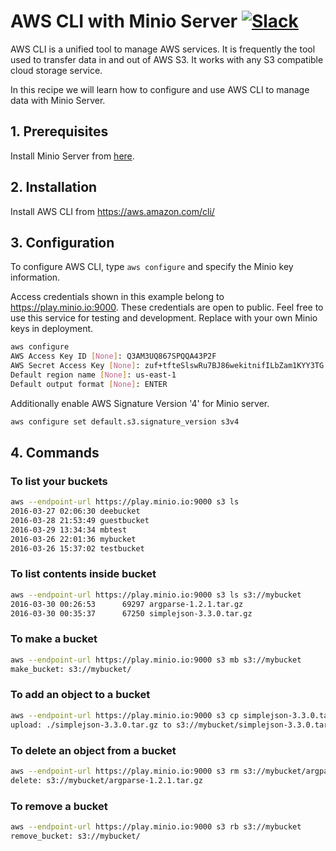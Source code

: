 # AWS CLI with Minio Server [![Slack](https://slack.minio.io/slack?type=svg)](https://slack.minio.io)

AWS CLI is a unified tool to manage AWS services. It is frequently the tool used to transfer data in and out of AWS S3. It works with any S3 compatible cloud storage service.

In this recipe we will learn how to configure and use AWS CLI to manage data with Minio Server.

## 1. Prerequisites

Install Minio Server from [here](http://docs.minio.io/docs/minio).

## 2. Installation

Install AWS CLI from <https://aws.amazon.com/cli/>

## 3. Configuration

To configure AWS CLI, type `aws configure` and specify the Minio key information.

Access credentials shown in this example belong to <https://play.minio.io:9000>.
These credentials are open to public. Feel free to use this service for testing and development. Replace with your own Minio keys in deployment.

```sh
aws configure
AWS Access Key ID [None]: Q3AM3UQ867SPQQA43P2F
AWS Secret Access Key [None]: zuf+tfteSlswRu7BJ86wekitnifILbZam1KYY3TG
Default region name [None]: us-east-1
Default output format [None]: ENTER
```

Additionally enable AWS Signature Version '4' for Minio server.

```sh
aws configure set default.s3.signature_version s3v4
```

## 4. Commands

### To list your buckets

```sh
aws --endpoint-url https://play.minio.io:9000 s3 ls
2016-03-27 02:06:30 deebucket
2016-03-28 21:53:49 guestbucket
2016-03-29 13:34:34 mbtest
2016-03-26 22:01:36 mybucket
2016-03-26 15:37:02 testbucket
```

### To list contents inside bucket

```sh
aws --endpoint-url https://play.minio.io:9000 s3 ls s3://mybucket
2016-03-30 00:26:53      69297 argparse-1.2.1.tar.gz
2016-03-30 00:35:37      67250 simplejson-3.3.0.tar.gz
```

### To make a bucket

```sh
aws --endpoint-url https://play.minio.io:9000 s3 mb s3://mybucket
make_bucket: s3://mybucket/
```

### To add an object to a bucket

```sh
aws --endpoint-url https://play.minio.io:9000 s3 cp simplejson-3.3.0.tar.gz s3://mybucket
upload: ./simplejson-3.3.0.tar.gz to s3://mybucket/simplejson-3.3.0.tar.gz
```

### To delete an object from a bucket

```sh
aws --endpoint-url https://play.minio.io:9000 s3 rm s3://mybucket/argparse-1.2.1.tar.gz
delete: s3://mybucket/argparse-1.2.1.tar.gz
```

### To remove a bucket

```sh
aws --endpoint-url https://play.minio.io:9000 s3 rb s3://mybucket
remove_bucket: s3://mybucket/
```
